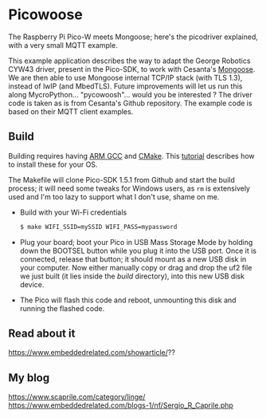 # Picowoose

The Raspberry Pi Pico-W meets Mongoose; here's the picodriver explained, with a very small MQTT example.

This example application describes the way to adapt the George Robotics CYW43 driver, present in the Pico-SDK, to work with Cesanta's [Mongoose](http://github.com/cesanta/mongoose/). We are then able to use Mongoose internal TCP/IP stack (with TLS 1.3), instead of lwIP (and MbedTLS). Future improvements will let us run this along MycroPython... "pycowoosh"... would you be interested ?
The driver code is taken as is from Cesanta's Github repository.
The example code is based on their MQTT client examples.

## Build

Building requires having [ARM GCC](https://launchpad.net/gcc-arm-embedded) and [CMake](https://cmake.org). This [tutorial](https://mongoose.ws/documentation/tutorials/tools/) describes how to install these for your OS.

The Makefile will clone Pico-SDK 1.5.1 from Github and start the build process; it will need some tweaks for Windows users, as `rm` is extensively used and I'm too lazy to support what I don't use, shame on me.

- Build with your Wi-Fi credentials
  ```sh
  $ make WIFI_SSID=mySSID WIFI_PASS=mypassword
  ```
- Plug your board; boot your Pico in USB Mass Storage Mode by holding down the BOOTSEL button while you plug it into the USB port. Once it is connected, release that button; it should mount as a new USB disk in your computer. Now either manually copy or drag and drop the uf2 file we just built (it lies inside the _build_ directory), into this new USB disk device.

- The Pico will flash this code and reboot, unmounting this disk and running the flashed code.

## Read about it

https://www.embeddedrelated.com/showarticle/??

## My blog

https://www.scaprile.com/category/linge/
https://www.embeddedrelated.com/blogs-1/nf/Sergio_R_Caprile.php
